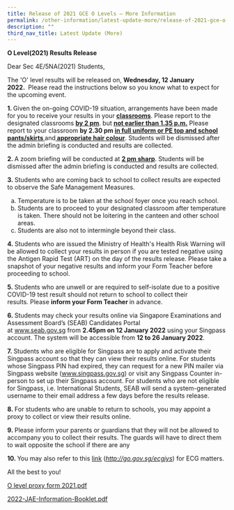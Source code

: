 ```yaml
---
title: Release of 2021 GCE O Levels – More Information
permalink: /other-information/latest-update-more/release-of-2021-gce-o-levels-more-information/
description: ""
third_nav_title: Latest Update (More)
---
```

<p><strong>O Level(2021) Results Release</strong></p>
<p>Dear Sec 4E/5NA(2021) Students,&nbsp;</p>
<p>The 'O'&nbsp;level&nbsp;results&nbsp;will be released on,&nbsp;<strong>Wednesday, 12 January 2022</strong><strong>.&nbsp;</strong>&nbsp;Please read the instructions below so you know what to expect for the upcoming event.</p>
<p><strong>1. </strong>Given the on-going COVID-19 situation, arrangements have been made for you to receive your&nbsp;results&nbsp;in your&nbsp;<strong><u>classrooms</u></strong>. Please report to the designated classrooms&nbsp;<strong><u>by 2 pm</u></strong>. but&nbsp;<strong><u>not earlier than 1.35 p.m.</u></strong>&nbsp;Please report to your classroom&nbsp;<strong>by 2.30 pm&nbsp;<u>in full uniform or PE top and school pants/skirts&nbsp;</u></strong>and<strong><u>&nbsp;appropriate hair colour</u></strong>.&nbsp;Students will be dismissed after the admin briefing is conducted and&nbsp;results&nbsp;are collected.&nbsp;</p>
<p><strong>2. </strong>A zoom briefing will be conducted at&nbsp;<strong><u>2 pm sharp</u></strong>. Students will be dismissed after the admin briefing is conducted and&nbsp;results&nbsp;are collected.&nbsp;</p>
<p><strong>3.&nbsp;</strong>Students who are coming back to school to collect&nbsp;results&nbsp;are expected to observe the Safe Management Measures.&nbsp;</p>
<ol style="list-style-type: lower-alpha;">
<li>Temperature is to be taken at the school foyer once you reach school.&nbsp;</li>
<li>Students are to proceed to your designated classroom after temperature is taken. There&nbsp;should not be loitering in the canteen and other school areas.&nbsp;</li>
<li>Students are also not to intermingle beyond their&nbsp;class.</li>
</ol>
<p><strong>4.&nbsp;</strong>Students who are issued the Ministry of Health's Health Risk Warning will be allowed to collect your results in person if you are tested negative using the Antigen Rapid Test (ART) on the day of the results release. Please take a snapshot of your negative results and inform your Form Teacher before proceeding to school.</p>
<p><strong>5.&nbsp;</strong>Students who are unwell or are required to self-isolate due to a positive COVID-19 test result should not return to school to collect their results.&nbsp;Please&nbsp;<strong>inform your&nbsp;Form Teacher&nbsp;</strong>in advance.</p>
<p><strong>6.&nbsp;</strong>Students may check your results online via Singapore Examinations and Assessment Board&rsquo;s (SEAB) Candidates Portal at&nbsp;<a href="http://www.seab.gov.sg/">www.seab.gov.sg</a>&nbsp;from&nbsp;<strong>2.45pm on 12 January 2022</strong>&nbsp;using your Singpass account.&nbsp;The system will be accessible from&nbsp;<strong>12 to 26 January 2022</strong>.</p>
<p><strong>7.&nbsp;</strong>Students who are eligible for Singpass are to apply and activate their Singpass account so that they can view their results online. For students whose Singpass PIN had expired, they can request for a new PIN mailer via Singpass website (<a href="http://www.singpass.gov.sg/">www.singpass.gov.sg</a>) or visit any Singpass Counter in-person to set up their Singpass account. For students who are not eligible for Singpass, i.e. International Students, SEAB will send a system-generated username to their email address a few days before the results release.</p>
<p><strong>8.&nbsp;</strong>For students who are unable to return to schools, you&nbsp;may appoint a proxy to collect or view their results online.</p>
<p><strong>9.&nbsp;</strong>Please inform your&nbsp;parents or guardians that they will not be allowed to accompany you to collect their results. The guards will have to direct them to wait opposite the school if there are any</p>
<p><strong>10. </strong>You&nbsp;may also refer to this&nbsp;<a href="http://go.gov.sg/ecgjys" target="_blank" rel="noopener"><u>link</u></a>&nbsp;(<u><em>http://go.gov.sg/ecgjys</em></u>)&nbsp;for ECG matters.</p>
<p>All the best to you!</p>
<p><a href="/files/O%20level%20proxy%20form%202021.pdf"><u>O level proxy form 2021.pdf</u></a></p>
<p><a href="/files/2022-JAE-Information-Booklet.pdf"><u>2022-JAE-Information-Booklet.pdf</u></a></p>